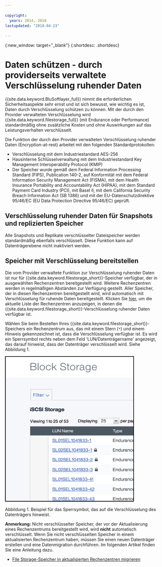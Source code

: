 ```yaml
---

copyright:
  years: 2014, 2018
lastupdated: "2018-04-23"

---
```

{:new_window: target="_blank"}
{:shortdesc: .shortdesc}

# Daten schützen - durch providerseits verwaltete Verschlüsselung ruhender Daten 

{{site.data.keyword.BluSoftlayer_full}} nimmt die erforderlichen Sicherheitsaspekte sehr ernst und ist sich bewusst, wie wichtig es ist, Daten durch Verschlüsselung schützen zu können. Mit der durch den Provider verwalteten Verschlüsselung wird {{site.data.keyword.filestorage_full}} (mit Endurance oder Performance) standardmäßig ohne zusätzliche Kosten und ohne Auswirkungen auf das Leistungsverhalten verschlüsselt.

Die Funktion der durch den Provider verwalteten Verschlüsselung ruhender Daten (Encryption-at-rest) arbeitet mit den folgenden Standardprotokollen:

* Verschlüsselung mit dem Industriestandard AES-256
* Hausinterne Schlüsselverwaltung mit dem Industriestandard Key Management Interoperability Protocol (KMIP)
* Der Speicher wurde gemäß dem Federal Information Processing Standard (FIPS), Publication 140-2, auf Konformität mit dem Federal Information Security Management Act (FISMA), mit dem Health Insurance Portability and Accountability Act (HIPAA), mit dem Standard Payment Card Industry (PCI), mit Basel II, mit dem California Security Breach Information Act (SB 1386) und mit der EU-Datenschutzdirektive 95/46/EC (EU Data Protection Directive 95/46/EC) geprüft.

## Verschlüsselung ruhender Daten für Snapshots und replizierten Speicher  

Alle Snapshots und Replikate verschlüsselter Dateispeicher werden standardmäßig ebenfalls verschlüsselt. Diese Funktion kann auf Datenträgerebene nicht inaktiviert werden.

## Speicher mit Verschlüsselung bereitstellen

Die vom Provider verwaltete Funktion zur Verschlüsselung ruhender Daten ist nur für {{site.data.keyword.filestorage_short}}-Speicher verfügbar, der in ausgewählten Rechenzentren bereitgestellt wird. Weitere Rechenzentren werden in regelmäßigen Abständen zur Verfügung gestellt. Aller Speicher, der in diesen Rechenzentren bereitgestellt wird, wird automatisch mit Verschlüsselung für ruhende Daten bereitgestellt. Klicken Sie [hier](new-ibm-block-and-file-storage-location-and-features.html), um die aktuelle Liste der Rechenzentren anzuzeigen, in denen die {{site.data.keyword.filestorage_short}}-Verschlüsselung ruhender Daten verfügbar ist.


Wählen Sie beim Bestellen Ihres {{site.data.keyword.filestorage_short}}-Speichers ein Rechenzentrum aus, das mit einem Stern (`*`) und einem Hinweis gekennzeichnet ist, dass die Verschlüsselung verfügbar ist. Es wird ein Sperrsymbol rechts neben dem Feld 'LUN/Datenträgername' angezeigt, das darauf hinweist, dass der Datenträger verschlüsselt wird. Siehe Abbildung 1.

![Das Sperrsymbol weist darauf hin, dass die LUN verschlüsselt ist.](/images/encryptedstorage.png)
<caption>Abbildung 1. Beispiel für das Sperrsymbol, das auf die Verschlüsselung des Datenträgers hinweist.</caption>



**Anmerkung:** Nicht verschlüsselter Speicher, der vor der Aktualisierung eines Rechenzentrums bereitgestellt wird, wird **nicht** automatisch verschlüsselt. Wenn Sie nicht verschlüsselten Speicher in einem aktualisierten Rechenzentrum haben, müssen Sie einen neuen Datenträger erstellen und eine Datenmigration durchführen. Im folgenden Artikel finden Sie eine Anleitung dazu.

* [File Storage-Speicher in aktualisierten Rechenzentren migrieren](migrate-file-storage-encrypted-file-storage.html)
